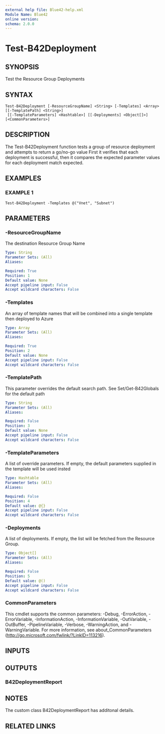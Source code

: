 ```yaml
---
external help file: Blue42-help.xml
Module Name: Blue42
online version:
schema: 2.0.0
---
```


# Test-B42Deployment

## SYNOPSIS
Test the Resource Group Deployments

## SYNTAX

```
Test-B42Deployment [-ResourceGroupName] <String> [-Templates] <Array> [[-TemplatePath] <String>]
 [[-TemplateParameters] <Hashtable>] [[-Deployments] <Object[]>] [<CommonParameters>]
```

## DESCRIPTION
The Test-B42Deployment function tests a group of resource deployment and attempts to return a go/no-go value
First it verifies that each deployment is successful, then it compares the expected parameter values for each
deployment match expected.

## EXAMPLES

### EXAMPLE 1
```
Test-B42Deployment -Templates @("Vnet", "Subnet")
```

## PARAMETERS

### -ResourceGroupName
The destination Resource Group Name

```yaml
Type: String
Parameter Sets: (All)
Aliases:

Required: True
Position: 1
Default value: None
Accept pipeline input: False
Accept wildcard characters: False
```

### -Templates
An array of template names that will be combined into a single template then deployed to Azure

```yaml
Type: Array
Parameter Sets: (All)
Aliases:

Required: True
Position: 2
Default value: None
Accept pipeline input: False
Accept wildcard characters: False
```

### -TemplatePath
This parameter overrides the default search path.
See Set/Get-B42Globals for the default path

```yaml
Type: String
Parameter Sets: (All)
Aliases:

Required: False
Position: 3
Default value: None
Accept pipeline input: False
Accept wildcard characters: False
```

### -TemplateParameters
A list of override parameters.
If empty, the default parameters supplied in the template will be used insted

```yaml
Type: Hashtable
Parameter Sets: (All)
Aliases:

Required: False
Position: 4
Default value: @{}
Accept pipeline input: False
Accept wildcard characters: False
```

### -Deployments
A list of deployments.
If empty, the list will be fetched from the Resource Group.

```yaml
Type: Object[]
Parameter Sets: (All)
Aliases:

Required: False
Position: 5
Default value: @()
Accept pipeline input: False
Accept wildcard characters: False
```

### CommonParameters
This cmdlet supports the common parameters: -Debug, -ErrorAction, -ErrorVariable, -InformationAction, -InformationVariable, -OutVariable, -OutBuffer, -PipelineVariable, -Verbose, -WarningAction, and -WarningVariable.
For more information, see about_CommonParameters (http://go.microsoft.com/fwlink/?LinkID=113216).

## INPUTS

## OUTPUTS

### B42DeploymentReport
## NOTES
The custom class B42DeploymentReport has additonal details.

## RELATED LINKS
